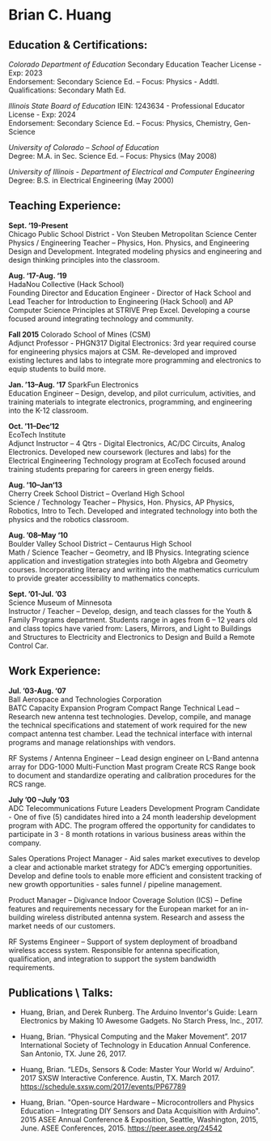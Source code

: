 # Brian C. Huang

## Education & Certifications: 
*Colorado Department of Education* Secondary Education Teacher License - Exp: 2023  
Endorsement:  Secondary Science Ed. – Focus: Physics - Addtl. Qualifications:  Secondary Math Ed.  

*Illinois State Board of Education* IEIN: 1243634 - Professional Educator License - Exp: 2024  
Endorsement:  Secondary Science Ed. – Focus: Physics,  Chemistry, Gen-Science  

*University of Colorado – School of Education*  
Degree:  M.A. in Sec. Science Ed. –  Focus: Physics (May 2008)  

*University of Illinois - Department of Electrical and Computer Engineering*  
Degree: B.S. in Electrical Engineering (May 2000)  


 ## Teaching Experience:

**Sept. ‘19-Present**  
Chicago Public School District - Von Steuben Metropolitan Science Center  
Physics / Engineering Teacher – Physics, Hon. Physics, and Engineering Design and Development. Integrated modeling physics and engineering and design thinking principles into the classroom.

**Aug. ‘17-Aug. ‘19**  
HadaNou Collective (Hack School)  
Founding Director and Education Engineer - Director of Hack School and Lead Teacher for Introduction to Engineering (Hack School) and AP Computer Science Principles at STRIVE Prep Excel. Developing a course focused around integrating technology and community.

**Fall 2015** 
Colorado School of Mines (CSM)  
Adjunct Professor - PHGN317 Digital Electronics: 3rd year required course for engineering physics majors at CSM. Re-developed and improved existing lectures and labs to integrate more programming and electronics to equip students to build more.

**Jan. ’13–Aug. ‘17**
SparkFun Electronics  
Education Engineer – Design, develop, and pilot curriculum, activities, and training materials to integrate electronics, programming, and engineering into the K-12 classroom. 
 
**Oct. ’11–Dec‘12**  
EcoTech Institute  
Adjunct Instructor – 4 Qtrs - Digital Electronics, AC/DC Circuits, Analog Electronics.  Developed new coursework (lectures and labs) for the Electrical Engineering Technology program at EcoTech focused around training students preparing for careers in green energy fields. 
 
**Aug. ’10–Jan‘13**  
Cherry Creek School District – Overland High School  
Science / Technology Teacher – Physics, Hon. Physics, AP Physics, Robotics, Intro to Tech.  Developed and integrated technology into both the physics and the robotics classroom. 
 
**Aug. ’08–May ‘10**  
Boulder Valley School District – Centaurus High School  
Math / Science Teacher – Geometry, and IB Physics.  Integrating science application and investigation strategies into both Algebra and Geometry courses.  Incorporating literacy and writing into the mathematics curriculum to provide greater accessibility to mathematics concepts. 
 
**Sept. ’01-Jul. ’03**    
Science Museum of Minnesota  
Instructor / Teacher – Develop, design, and teach classes for the Youth & Family Programs department.  Students range in ages from 6 – 12 years old and class topics have varied from:  Lasers, Mirrors, and Light to Buildings and Structures to Electricity and Electronics to Design and Build a Remote Control Car.
 
## Work Experience:

**Jul. ’03-Aug. ‘07**    
Ball Aerospace and Technologies Corporation  
BATC Capacity Expansion Program Compact Range Technical Lead – Research new antenna test technologies.  Develop, compile, and manage the technical specifications and statement of work required for the new compact antenna test chamber.  Lead the technical interface with internal programs and manage relationships with vendors. 
 
RF Systems / Antenna Engineer – Lead design engineer on L-Band antenna array for DDG-1000 Multi-Function Mast program Create RCS Range book to document and standardize operating and calibration procedures for the RCS range. 
 
**July ’00 –July ’03**  
ADC Telecommunications
Future Leaders Development Program Candidate - One of five (5) candidates hired into a 24 month leadership development program with ADC.  The program offered the opportunity for candidates to participate in 3 - 8 month rotations in various business areas within the company. 

Sales Operations Project Manager - Aid sales market executives to develop a clear and actionable market strategy for ADC’s emerging opportunities. Develop and define tools to enable more efficient and consistent tracking of new growth opportunities - sales funnel / pipeline management.
 
Product Manager – Digivance Indoor Coverage Solution (ICS) – Define features and requirements necessary for the European market for an in-building wireless distributed antenna system. Research and assess the market needs of our customers.  
 
RF Systems Engineer – Support of system deployment of broadband wireless access system.  Responsible for antenna specification, qualification, and integration to support the system bandwidth requirements.


## Publications \ Talks:

- Huang, Brian, and Derek Runberg. The Arduino Inventor's Guide: Learn Electronics by Making 10 Awesome Gadgets. No Starch Press, Inc., 2017.

- Huang, Brian. “Physical Computing and the Maker Movement”. 2017 International Society of Technology in Education Annual Conference. San Antonio, TX.  June 26, 2017.  

- Huang, Brian. “LEDs, Sensors & Code: Master Your World w/ Arduino”. 2017 SXSW Interactive Conference. Austin, TX. March 2017. https://schedule.sxsw.com/2017/events/PP67789

- Huang, Brian.  "Open-source Hardware – Microcontrollers and Physics Education – Integrating DIY Sensors and Data Acquisition with Arduino".  2015 ASEE Annual Conference & Exposition, Seattle, Washington, 2015, June.  ASEE Conferences, 2015.  https://peer.asee.org/24542
